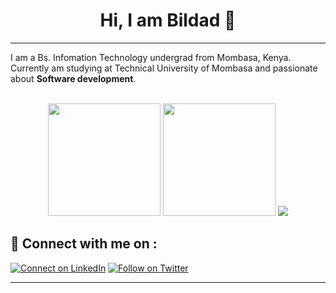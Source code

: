 
<h1 align="center" > Hi, I am Bildad 👋</h1>
<hr/>


I am a Bs. Infomation Technology undergrad from Mombasa, Kenya. Currently am studying at Technical University of Mombasa and passionate about  __Software development__.

<div align="center">
<br/>
 <td>
<tr><img height="180em" src="https://github-readme-stats.vercel.app/api?username=Bildad0&show_icons=true&theme=nightowl&include_all_commits=true&count_private=true"/></tr>
<tr><img height="180em" src="https://github-readme-stats.vercel.app/api/top-langs/?username=Bildad0&langs_count=10&layout=compact&langs_count=7&theme=nightowl"/></tr>
 <tr><img src="https://github-readme-streak-stats.herokuapp.com/?user=Bildad0&show_icons=true&locale=en&layout=compact&theme=nightowl"/></tr>
<td>
</div>



## 🔗 Connect with me on :

[![Connect on LinkedIn](https://img.shields.io/badge/--linkedin?label=LinkedIn&logo=LinkedIn&style=social)](https://www.linkedin.com/in/bildad-owuor/)
[![Follow on Twitter](https://img.shields.io/badge/--twitter?label=Twitter&logo=Twitter&style=social)](https://twitter.com/Bildad0)

<hr/>
